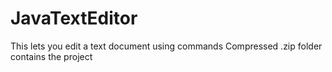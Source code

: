 # JavaTextEditor
This lets you edit a text document using commands
Compressed .zip folder contains the project

